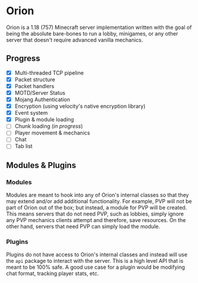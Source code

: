 # Orion
Orion is a 1.18 (757) Minecraft server implementation written with the goal of being the absolute bare-bones to run a lobby, minigames, or any other server that doesn't require advanced vanilla mechanics.

## Progress
- [x] Multi-threaded TCP pipeline
- [x] Packet structure
- [x] Packet handlers
- [x] MOTD/Server Status
- [x] Mojang Authentication
- [x] Encryption (using velocity's native encryption library)
- [x] Event system
- [x] Plugin & module loading
- [ ] Chunk loading (*in progress*) 
- [ ] Player movement & mechanics
- [ ] Chat
- [ ] Tab list

## Modules & Plugins
### Modules
Modules are meant to hook into any of Orion's internal classes so that they may extend and/or add additional functionality. For example, PVP will not be part of Orion out of the box; but instead, a module for PVP will be created. This means servers that do not need PVP, such as lobbies, simply ignore any PVP mechanics clients attempt and therefore, save resources. On the other hand, servers that need PVP can simply load the module.

### Plugins 
Plugins do not have access to Orion's internal classes and instead will use the `api` package to interact with the server. This is a high level API that is meant to be 100% safe. A good use case for a plugin would be modifying chat format, tracking player stats, etc. 